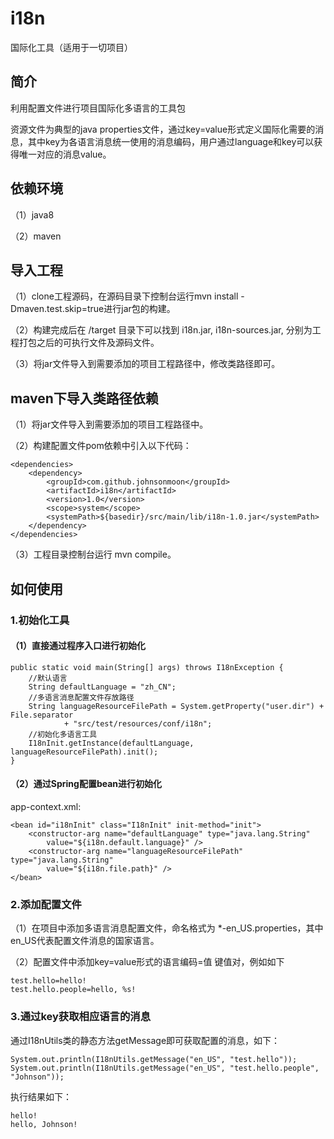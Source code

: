 # i18n
国际化工具（适用于一切项目）

## 简介
利用配置文件进行项目国际化多语言的工具包

资源文件为典型的java properties文件，通过key=value形式定义国际化需要的消息，其中key为各语言消息统一使用的消息编码，用户通过language和key可以获得唯一对应的消息value。

## 依赖环境
（1）java8

（2）maven

## 导入工程
（1）clone工程源码，在源码目录下控制台运行mvn install -Dmaven.test.skip=true进行jar包的构建。

（2）构建完成后在 /target 目录下可以找到 i18n.jar, i18n-sources.jar, 分别为工程打包之后的可执行文件及源码文件。

（3）将jar文件导入到需要添加的项目工程路径中，修改类路径即可。

## maven下导入类路径依赖
（1）将jar文件导入到需要添加的项目工程路径中。

（2）构建配置文件pom依赖中引入以下代码：

```
<dependencies>
    <dependency>
		<groupId>com.github.johnsonmoon</groupId>
		<artifactId>i18n</artifactId>
		<version>1.0</version>
		<scope>system</scope>
		<systemPath>${basedir}/src/main/lib/i18n-1.0.jar</systemPath>
	</dependency>
</dependencies>
```

（3）工程目录控制台运行 mvn compile。

## 如何使用
### 1.初始化工具
#### （1）直接通过程序入口进行初始化

```
public static void main(String[] args) throws I18nException {
	//默认语言
	String defaultLanguage = "zh_CN";
	//多语言消息配置文件存放路径
	String languageResourceFilePath = System.getProperty("user.dir") + File.separator
			+ "src/test/resources/conf/i18n";
	//初始化多语言工具
	I18nInit.getInstance(defaultLanguage, languageResourceFilePath).init();
}
```

#### （2）通过Spring配置bean进行初始化
app-context.xml:

```
<bean id="i18nInit" class="I18nInit" init-method="init">
	<constructor-arg name="defaultLanguage" type="java.lang.String"
		value="${i18n.default.language}" />
	<constructor-arg name="languageResourceFilePath" type="java.lang.String"
		value="${i18n.file.path}" />
</bean>
```

### 2.添加配置文件
（1）在项目中添加多语言消息配置文件，命名格式为 *-en_US.properties，其中en_US代表配置文件消息的国家语言。

（2）配置文件中添加key=value形式的语言编码=值 键值对，例如如下

```
test.hello=hello!
test.hello.people=hello, %s!
```

### 3.通过key获取相应语言的消息
通过I18nUtils类的静态方法getMessage即可获取配置的消息，如下：

```
System.out.println(I18nUtils.getMessage("en_US", "test.hello"));
System.out.println(I18nUtils.getMessage("en_US", "test.hello.people", "Johnson"));
```

执行结果如下：

```
hello!
hello, Johnson!
```
